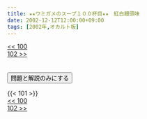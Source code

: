 ```yaml
---
title: ★★ウミガメのスープ１００杯目★★　紅白饅頭味
date: 2002-12-12T12:00:00+09:00
tags: [2002年,オカルト板]
---
```

<div class="th_left"><a href="../100"><< 100</a></div>
<div class="th_right"><a href="../102">102 >></a></div>
<br><br>
<script src="../../js/cupsoup.js"></script>
<form>
<input type="button" value="問題と解説のみにする" onClick="toggleCupsoup()">
</form>
{{< 101 >}}
<div class="th_left"><a href="../100"><< 100</a></div>
<div class="th_right"><a href="../102">102 >></a></div>